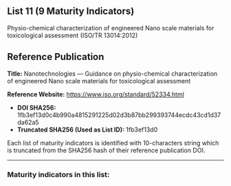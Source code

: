 ## List 11 (9 Maturity Indicators)

Physio-chemical characterization of engineered Nano scale materials for toxicological assessment (ISO/TR 13014:2012)

## Reference Publication

**Title:** Nanotechnologies — Guidance on physio-chemical characterization of engineered Nano scale materials for toxicological assessment

**Reference Website:** https://www.iso.org/standard/52334.html

* **DOI SHA256:** 1fb3ef13d0c4b990a4815291225d02d3b87bb299393744ecdc43cd1d37da62a5
* **Truncated SHA256 (Used as List ID):** 1fb3ef13d0

Each list of maturity indicators is identified with 10-characters string which is truncated from the SHA256 hash of their reference publication DOI.

--------------------

### Maturity indicators in this list:

